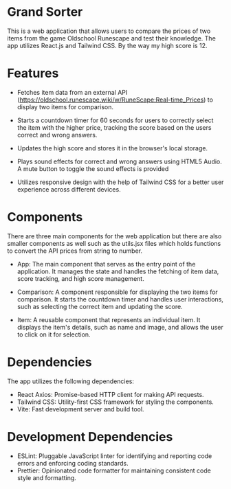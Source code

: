 # Grand Sorter

This is a web application that allows users to compare the prices of two items from the game Oldschool Runescape and test their knowledge. The app utilizes React.js and Tailwind CSS. By the way my high score is 12.

# Features

- Fetches item data from an external API (https://oldschool.runescape.wiki/w/RuneScape:Real-time_Prices) to display two items for comparison.

- Starts a countdown timer for 60 seconds for users to correctly select the item with the higher price, tracking the score based on the users correct and wrong answers.

- Updates the high score and stores it in the browser's local storage.

- Plays sound effects for correct and wrong answers using HTML5 Audio. A mute button to toggle the sound effects is provided

- Utilizes responsive design with the help of Tailwind CSS for a better user experience across different devices.

# Components

There are three main components for the web application but there are also smaller components as well such as the utils.jsx files which holds functions to convert the API prices from string to number.

- App:
  The main component that serves as the entry point of the application. It manages the state and handles the fetching of item data, score tracking, and high score management.

- Comparison:
  A component responsible for displaying the two items for comparison. It starts the countdown timer and handles user interactions, such as selecting the correct item and updating the score.

- Item:
  A reusable component that represents an individual item. It displays the item's details, such as name and image, and allows the user to click on it for selection.

# Dependencies

The app utilizes the following dependencies:

- React Axios: Promise-based HTTP client for making API requests.
- Tailwind CSS: Utility-first CSS framework for styling the components.
- Vite: Fast development server and build tool.

# Development Dependencies

- ESLint: Pluggable JavaScript linter for identifying and reporting code errors and enforcing coding standards.
- Prettier: Opinionated code formatter for maintaining consistent code style and formatting.
